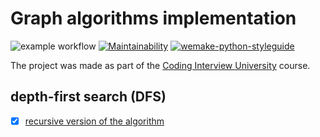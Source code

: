 #  Graph algorithms implementation

![example workflow](https://github.com/dosart/Graph_algorithms/workflows/pyci.yml/badge.svg)
[![Maintainability](https://api.codeclimate.com/v1/badges/f030e19f6dd7f8da07f2/maintainability)](https://codeclimate.com/github/dosart/Graph_algorithms/maintainability)
[![wemake-python-styleguide](https://img.shields.io/badge/style-wemake-000000.svg)](https://github.com/wemake-services/wemake-python-styleguide)

The project was made as part of the [Coding Interview University](https://github.com/Ilyushin/google-interview-university) course.


## depth-first search (DFS)

- [x] [recursive version of the algorithm](https://github.com/dosart/Graph_algorithms/blob/master/algoritms/dfs_recursion.py)
